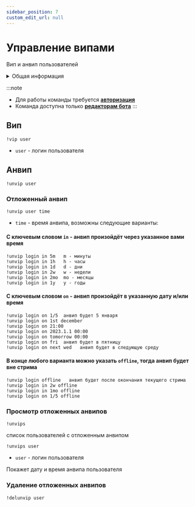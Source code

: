 ```yaml
---
sidebar_position: 7
custom_edit_url: null
---
```


# Управление випами

Вип и анвип пользователей

<details>
  <summary>Общая информация</summary>
  <ul>
    <li><b>Название:</b> vip</li>
    <li><b>Элиасы:</b> unvip, unvips, delunvip</li>
    <li><b>Кулдаун:</b> общий 3 секунды</li>
    <li><a href="https://github.com/Relanit/ModBoty/blob/master/ModBoty/cogs/vips.py"><b>Исходный код</b></a></li>
  </ul>
</details>

:::note
- Для работы команды требуется **[авторизация](../auth.md)**
- Команда доступна только **[редакторам бота](./editors.md)**
:::

## Вип
`!vip user`
- `user` - логин пользователя

## Анвип

`!unvip user`

### Отложенный анвип

`!unvip user time`
- `time` - время анвипа, возможны следующие варианты:

#### С ключевым словом `in` - анвип произойдёт через указанное вами время

    !unvip login in 5m   m - минуты
    !unvip login in 1h   h - часы
    !unvip login in 1d   d - дни
    !unvip login in 2w   w - недели
    !unvip login in 2mo  mo - месяцы
    !unvip login in 1y   y - годы


#### С ключевым словом `on` - анвип произойдёт в указанную дату и/или время

    !unvip login on 1/5  анвип будет 5 января
    !unvip login on 1st december
    !unvip login on 21:00
    !unvip login on 2023.1.1 00:00
    !unvip login on tomorrow 00:00
    !unvip login on fri  анвип будет в пятницу
    !unvip login on next wed   анвип будет в следующую среду

#### В конце любого варианта можно указать `offline`, тогда анвип будет вне стрима

    !unvip login offline   анвип будет после окончания текущего стрима
    !unvip login in 2w offline
    !unvip login in 1mo offline
    !unvip login on 1/5 offline


### Просмотр отложенных анвипов

`!unvips`

список пользователей с отложенным анвипом

`!unvips user`
- `user` - логин пользователя

Покажет дату и время анвипа пользователя

### Удаление отложенных анвипов

`!delunvip user`